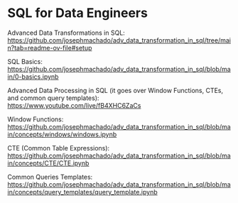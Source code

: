 # SQL for Data Engineers

Advanced Data Transformations in SQL:
https://github.com/josephmachado/adv_data_transformation_in_sql/tree/main?tab=readme-ov-file#setup

SQL Basics:
https://github.com/josephmachado/adv_data_transformation_in_sql/blob/main/0-basics.ipynb


Advanced Data Processing in SQL (it goes over Window Functions, CTEs, and common query templates):
https://www.youtube.com/live/fB4XHC6ZaCs

Window Functions:
https://github.com/josephmachado/adv_data_transformation_in_sql/blob/main/concepts/windows/windows.ipynb

CTE (Common Table Expressions):
https://github.com/josephmachado/adv_data_transformation_in_sql/blob/main/concepts/CTE/CTE.ipynb

Common Queries Templates:
https://github.com/josephmachado/adv_data_transformation_in_sql/blob/main/concepts/query_templates/query_template.ipynb

